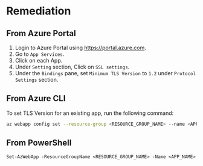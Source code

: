 # Remediation

## From Azure Portal

1. Login to Azure Portal using <https://portal.azure.com>.
2. Go to `App Services`.
3. Click on each App.
4. Under `Setting` section, Click on `SSL settings`.
5. Under the `Bindings` pane, set `Minimum TLS Version` to `1.2` under `Protocol Settings` section.

## From Azure CLI

To set TLS Version for an existing app, run the following command:

```sh
az webapp config set --resource-group <RESOURCE_GROUP_NAME> --name <APP_NAME> --min-tls-version 1.2
```

## From PowerShell

```ps
Set-AzWebApp -ResourceGroupName <RESOURCE_GROUP_NAME> -Name <APP_NAME> -MinTlsVersion 1.2
```
